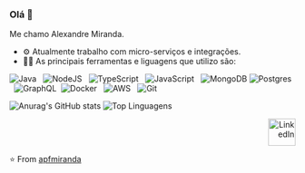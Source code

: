 ### Olá 👋

<!-- <img width="35%" align="right" alt="Github" src="https://cdn.dribbble.com/users/2459439/screenshots/5314041/gamerpeople1_3.gif" /> -->

Me chamo Alexandre Miranda.

- ⚙  Atualmente trabalho com micro-serviços e integrações.
- 👨‍💻 As principais ferramentas e liguagens que utilizo são:  

![Java](https://img.shields.io/badge/Java-007396?style=for-the-badge&logo=java&logoColor=white) &nbsp;
![NodeJS](https://img.shields.io/badge/node.js-6DA55F?style=for-the-badge&logo=node.js&logoColor=white) &nbsp;
![TypeScript](https://img.shields.io/badge/typescript-%23007ACC.svg?style=for-the-badge&logo=typescript&logoColor=white) &nbsp;
![JavaScript](https://img.shields.io/badge/javascript-%23323330.svg?style=for-the-badge&logo=javascript&logoColor=%23F7DF1E) &nbsp;
![MongoDB](https://img.shields.io/badge/MongoDB-%234ea94b.svg?style=for-the-badge&logo=mongodb&logoColor=white) 
![Postgres](https://img.shields.io/badge/postgres-%23316192.svg?style=for-the-badge&logo=postgresql&logoColor=white) &nbsp; 
![GraphQL](https://img.shields.io/badge/-GraphQL-E10098?style=for-the-badge&logo=graphql&logoColor=white)&nbsp;
![Docker](https://img.shields.io/badge/docker-%230db7ed.svg?style=for-the-badge&logo=docker&logoColor=white) &nbsp;
![AWS](https://img.shields.io/badge/AWS-%23FF9900.svg?style=for-the-badge&logo=amazon-aws&logoColor=white) &nbsp;
![Git](https://img.shields.io/badge/git-%23F05033.svg?style=for-the-badge&logo=git&logoColor=white)




![Anurag's GitHub stats](https://github-readme-stats.vercel.app/api?username=apfmiranda&count_private=true&show_icons=true&theme=vue&hide_border=true)
![Top Linguagens](https://github-readme-stats.vercel.app/api/top-langs/?username=apfmiranda&layout=compact&&show_icons=true&theme=vue&hide_border=true)




<div align="right" ><a href="https://www.linkedin.com/in/apfmiranda/"><img width="48px" height="48px" alt="LinkedIn" src="https://cdn.icon-icons.com/icons2/1099/PNG/512/1485482199-linkedin_78667.png" /></a></div>


⭐️ From [apfmiranda](https://github.com/apfmiranda)



